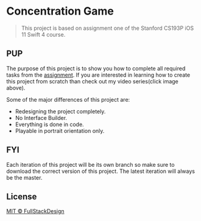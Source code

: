 # Concentration Game

> This project is based on assignment one of the Stanford CS193P iOS 11 Swift 4 course.

## PUP
The purpose of this project is to show you how to complete all required tasks from the [assignment](https://drive.google.com/file/d/1u-b4agSQqKBROU5dTKryHz6nwdqDWS8G/view?usp=sharing). If you are interested in learning how to create this project from scratch than check out my video series(click image above).

Some of the major differences of this project are:
- Redesigning the project completely.
- No Interface Builder.
- Everything is done in code.
- Playable in portrait orientation only.

## FYI
Each iteration of this project will be its own branch so make sure to download the correct version of this project. The latest iteration will always be the master.

## License

[MIT © FullStackDesign](../LICENSE)
